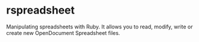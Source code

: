 rspreadsheet
============

Manipulating spreadsheets with Ruby. It allows you to read, modify, write or create new OpenDocument Spreadsheet files.
